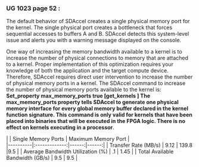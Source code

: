 ### UG 1023 page 52 :

The default behavior of SDAccel creates a single physical memory port for the kernel. The single 
physical port creates a bottleneck that forces sequential accesses to buffers A and B. 
SDAccel detects this system-level issue and alerts you with a warning message displayed on 
the console.

One way of increasing the memory bandwidth available to a kernel is to increase the 
number of physical connections to memory that are attached to a kernel. Proper 
implementation of this optimization requires your knowledge of both the application and 
the target compute device. Therefore, SDAccel requires direct user intervention to increase 
the number of physical memory ports in a kernel. The SDAccel command to increase the 
number of physical memory ports available to the kernel is:
__Set_property max_memory_ports true [get_kernels <kernel name>]
The max_memory_ports property tells SDAccel to generate one physical memory 
interface for every global memory buffer declared in the kernel function signature. This 
command is only valid for kernels that have been placed into binaries that will be executed 
in the FPGA logic. There is no effect on kernels executing in a processor__.

|        |      Single Memory Ports   | Maximum Memory Port    |    
|----------|:-------------:|------:|------:|
|  Transfer Rate  (MB/s)      | 9.12  | 139.8  |9.5 |
|  Average Bandwidth Utilization (%)        | .1  | 1.45  | 
|  Total Available Bandwidth  (GB/s)      | 9.5  | 9.5  | 

